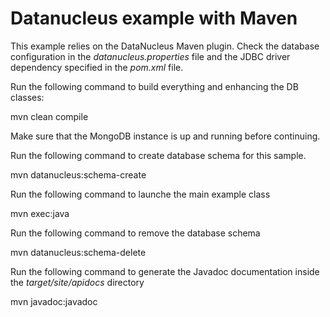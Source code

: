 Datanucleus example with Maven
==============================

This example relies on the DataNucleus Maven plugin. Check the database configuration in the *datanucleus.properties* file and the JDBC driver dependency specified in the *pom.xml* file.

Run the following command to build everything and enhancing the DB classes:

   mvn clean compile

Make sure that the MongoDB instance is up and running before continuing.

Run the following command to create database schema for this sample.

   mvn datanucleus:schema-create

Run the following command to launche the main example class 
   
   mvn exec:java

Run the following command to remove the database schema
   
   mvn datanucleus:schema-delete

Run the following command to generate the Javadoc documentation inside the *target/site/apidocs* directory

   mvn javadoc:javadoc

